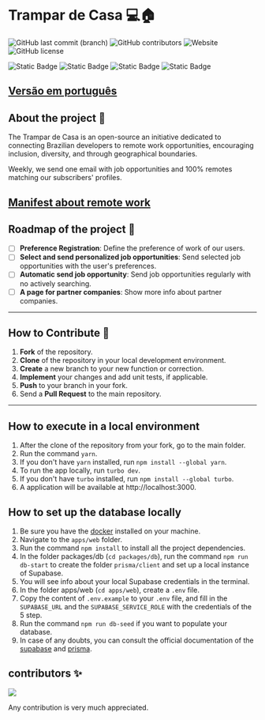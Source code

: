 # Trampar de Casa 💻🏠

![GitHub last commit (branch)](https://img.shields.io/github/last-commit/ocodista/trampar-de-casa/main)
![GitHub contributors](https://img.shields.io/github/contributors/ocodista/trampar-de-casa)
![Website](https://img.shields.io/website?up_message=online&up_color=green&down_message=offline&down_color=red&url=https%3A%2F%2Fwww.trampardecasa.com.br%2F)
![GitHub license](https://img.shields.io/github/license/ocodista/trampar-de-casa)

![Static Badge](https://img.shields.io/badge/nextjs-white?style=for-the-badge&logo=nextdotjs&logoColor=white&labelColor=black&color=white)
![Static Badge](https://img.shields.io/badge/typescript-%2306B6D4?style=for-the-badge&logo=typescript&labelColor=white&color=%233178C6)
![Static Badge](https://img.shields.io/badge/vite-%23646CFF?style=for-the-badge&logo=vite&labelColor=black)
![Static Badge](https://img.shields.io/badge/tailwindcss-%2306B6D4?style=for-the-badge&logo=tailwindcss&labelColor=black&color=%2306B6D4)

## [Versão em português](./README.md)

## About the project 🎯

The Trampar de Casa is an open-source
an initiative dedicated to connecting Brazilian developers to remote work opportunities, encouraging inclusion, diversity, and through geographical boundaries.

Weekly, we send one email with job opportunities and 100% remotes matching our subscribers' profiles.

## [Manifest about remote work](./manifesto.md)

## Roadmap of the project 🚧

- [ ] **Preference Registration**: Define the preference of work of our users.
- [ ] **Select and send personalized job opportunities**: Send selected job opportunities with the user's preferences.
- [ ] **Automatic send job opportunity**: Send job opportunities regularly with no actively searching.
- [ ] **A page for partner companies**: Show more info about partner companies.

---

## How to Contribute 🚀

1. **Fork** of the repository.
2. **Clone** of the repository in your local development environment.
3. **Create** a new branch to your new function or correction.
4. **Implement** your changes and add unit tests, if applicable.
5. **Push** to your branch in your fork.
6. Send a **Pull Request** to the main repository.

---

## How to execute in a local environment

1. After the clone of the repository from your fork, go to the main folder.
2. Run the command `yarn`.
3. If you don't have `yarn` installed, run `npm install --global yarn`.
4. To run the app locally, run `turbo dev`.
5. If you don't have `turbo` installed, run `npm install --global turbo`.
6. A application will be available at http://localhost:3000.

## How to set up the database locally

1. Be sure you have the [docker](https://www.docker.com/) installed on your machine.
2. Navigate to the `apps/web` folder.
3. Run the command `npm install` to install all the project dependencies.
4. In the folder packages/db (`cd packages/db`), run the command `npm run db-start` to create the folder `prisma/client` and set up a local instance of Supabase.
5. You will see info about your local Supabase credentials in the terminal.
6. In the folder apps/web (`cd apps/web`), create a `.env` file.
7. Copy the content of `.env.example` to your `.env` file, and fill in the `SUPABASE_URL` and the `SUPABASE_SERVICE_ROLE` with the credentials of the 5 step.
8. Run the command `npm run db-seed` if you want to populate your database.
9. In case of any doubts, you can consult the official documentation of the [supabase](https://supabase.com/docs/guides/getting-started/local-development) and [prisma](https://www.prisma.io/docs/guides/migrate/seed-database).

## contributors ✨

<a href="https://github.com/ocodista/trampar-de-casa/graphs/contributors">
  <img src="https://contrib.rocks/image?repo=ocodista/trampar-de-casa&anon=0&columns=20&max=100" />
</a>

Any contribution is very much appreciated.

